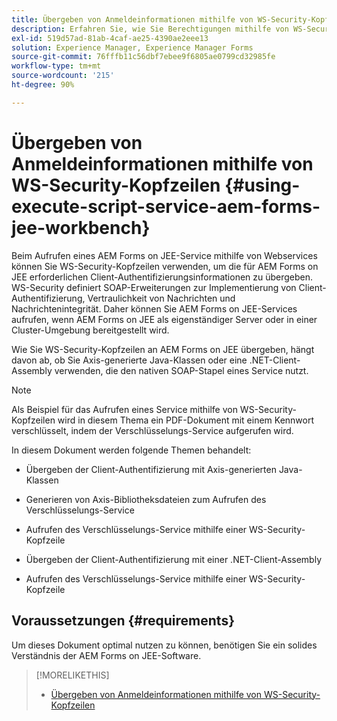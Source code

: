 ```yaml
---
title: Übergeben von Anmeldeinformationen mithilfe von WS-Security-Kopfzeilen
description: Erfahren Sie, wie Sie Berechtigungen mithilfe von WS-Security-Headern übergeben.
exl-id: 519d57ad-81ab-4caf-ae25-4390ae2eee13
solution: Experience Manager, Experience Manager Forms
source-git-commit: 76fffb11c56dbf7ebee9f6805ae0799cd32985fe
workflow-type: tm+mt
source-wordcount: '215'
ht-degree: 90%

---
```


# Übergeben von Anmeldeinformationen mithilfe von WS-Security-Kopfzeilen {#using-execute-script-service-aem-forms-jee-workbench}

Beim Aufrufen eines AEM Forms on JEE-Service mithilfe von Webservices können Sie WS-Security-Kopfzeilen verwenden, um die für AEM Forms on JEE erforderlichen Client-Authentifizierungsinformationen zu übergeben. WS-Security definiert SOAP-Erweiterungen zur Implementierung von Client-Authentifizierung, Vertraulichkeit von Nachrichten und Nachrichtenintegrität. Daher können Sie AEM Forms on JEE-Services aufrufen, wenn AEM Forms on JEE als eigenständiger Server oder in einer Cluster-Umgebung bereitgestellt wird.

Wie Sie WS-Security-Kopfzeilen an AEM Forms on JEE übergeben, hängt davon ab, ob Sie Axis-generierte Java-Klassen oder eine .NET-Client-Assembly verwenden, die den nativen SOAP-Stapel eines Service nutzt.

>[!NOTE]
>
>Als Beispiel für das Aufrufen eines Service mithilfe von WS-Security-Kopfzeilen wird in diesem Thema ein PDF-Dokument mit einem Kennwort verschlüsselt, indem der Verschlüsselungs-Service aufgerufen wird.

In diesem Dokument werden folgende Themen behandelt:

* Übergeben der Client-Authentifizierung mit Axis-generierten Java-Klassen

* Generieren von Axis-Bibliotheksdateien zum Aufrufen des Verschlüsselungs-Service

* Aufrufen des Verschlüsselungs-Service mithilfe einer WS-Security-Kopfzeile

* Übergeben der Client-Authentifizierung mit einer .NET-Client-Assembly

* Aufrufen des Verschlüsselungs-Service mithilfe einer WS-Security-Kopfzeile


## Voraussetzungen {#requirements}

Um dieses Dokument optimal nutzen zu können, benötigen Sie ein solides Verständnis der AEM Forms on JEE-Software.

>[!MORELIKETHIS]
>
>* [Übergeben von Anmeldeinformationen mithilfe von WS-Security-Kopfzeilen](assets/passing-credentials-using-ws-security-headers.pdf)
